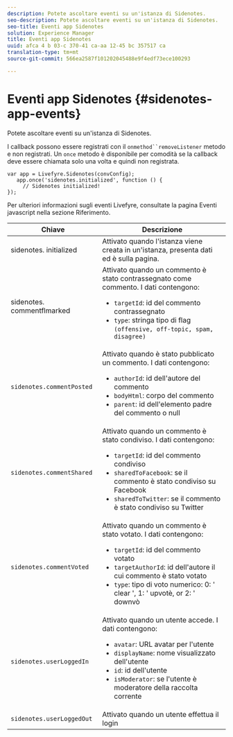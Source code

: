 ```yaml
---
description: Potete ascoltare eventi su un'istanza di Sidenotes.
seo-description: Potete ascoltare eventi su un'istanza di Sidenotes.
seo-title: Eventi app Sidenotes
solution: Experience Manager
title: Eventi app Sidenotes
uuid: afca 4 b 03-c 370-41 ca-aa 12-45 bc 357517 ca
translation-type: tm+mt
source-git-commit: 566ea2587f101202045488e9f4edf73ece100293

---
```



# Eventi app Sidenotes {#sidenotes-app-events}

Potete ascoltare eventi su un'istanza di Sidenotes.

I callback possono essere registrati con il `onmethod``removeListener` metodo e non registrati. Un `once` metodo è disponibile per comodità se la callback deve essere chiamata solo una volta e quindi non registrata.

```
var app = Livefyre.Sidenotes(convConfig); 
   app.once('sidenotes.initialized', function () { 
     // Sidenotes initialized!  
});
```

Per ulteriori informazioni sugli eventi Livefyre, consultate la pagina Eventi javascript nella sezione Riferimento.

| Chiave | Descrizione |
|--- |--- |
| sidenotes. initialized | Attivato quando l'istanza viene creata in un'istanza, presenta dati ed è sulla pagina. |
| sidenotes. commentflmarked | Attivato quando un commento è stato contrassegnato come commento. I dati contengono: <br><ul><li>`targetId`: id del commento contrassegnato</li><li>`type`: stringa tipo di flag `(offensive, off-topic, spam, disagree)`</li></ul> |
| `sidenotes.commentPosted` | Attivato quando è stato pubblicato un commento. I dati contengono: <br><ul><li> `authorId`: id dell'autore del commento </li><li>`bodyHtml`: corpo del commento </li><li> `parent`: id dell'elemento padre del commento o null</li></ul> |
| `sidenotes.commentShared` | Attivato quando un commento è stato condiviso. I dati contengono: <br><ul><li>`targetId`: id del commento condiviso </li><li> `sharedToFacebook`: se il commento è stato condiviso su Facebook </li><li>`sharedToTwitter`: se il commento è stato condiviso su Twitter</li></ul> |
| `sidenotes.commentVoted` | Attivato quando un commento è stato votato. I dati contengono: <br><ul><li>`targetId`: id del commento votato </li><li> `targetAuthorId`: id dell'autore il cui commento è stato votato</li><li> `type`: tipo di voto numerico: 0: ' clear ', 1: ' upvotè, or 2: ' downvò </li></ul> |
| `sidenotes.userLoggedIn` | Attivato quando un utente accede. I dati contengono: <br><ul><li>`avatar`: URL avatar per l'utente </li><li>`displayName`: nome visualizzato dell'utente</li><li>`id`: id dell'utente</li><li> `isModerator`: se l'utente è moderatore della raccolta corrente</li></ul> |
| `sidenotes.userLoggedOut` | Attivato quando un utente effettua il login |
